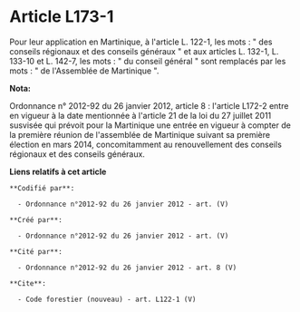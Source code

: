 # Article L173-1

Pour leur application en Martinique, à l'article L. 122-1, les mots : " des conseils régionaux et des conseils généraux " et
aux articles L. 132-1, L. 133-10 et L. 142-7, les mots : " du conseil général " sont remplacés par les mots : " de
l'Assemblée de Martinique ".

**Nota:**

Ordonnance n° 2012-92 du 26 janvier 2012, article 8 : l'article L172-2 entre en vigueur à la date mentionnée à l'article 21
de la loi du 27 juillet 2011 susvisée qui prévoit pour la Martinique une entrée en vigueur à compter de la première réunion
de l'assemblée de Martinique suivant sa première élection en mars 2014, concomitamment au renouvellement des conseils
régionaux et des conseils généraux.

**Liens relatifs à cet article**

	**Codifié par**:

	  - Ordonnance n°2012-92 du 26 janvier 2012 - art. (V)

	**Créé par**:

	  - Ordonnance n°2012-92 du 26 janvier 2012 - art. (V)

	**Cité par**:

	  - Ordonnance n°2012-92 du 26 janvier 2012 - art. 8 (V)

	**Cite**:

	  - Code forestier (nouveau) - art. L122-1 (V)
